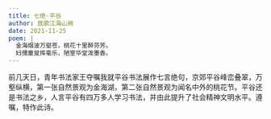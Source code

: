 ```yaml
---
title: 七绝·平谷
author: 放歌江海山阙
date: 2021-11-25
poem: |
  金海烟波万壑苍，桃花十里醉芬芳。
  妇孺童叟挥毫乐，陋室华堂泼墨香。
---
```


前几天日，青年书法家王夺嘱我就平谷书法展作七言绝句，京郊平谷峰峦叠翠，万壑纵横，第一张自然景观为金海湖，第二张自然景观为闻名中外的桃花节。平谷还是书法之乡，人言平谷有四万多人学习书法，并由此提升了社会精神文明水平。遵嘱，特作此诗。
